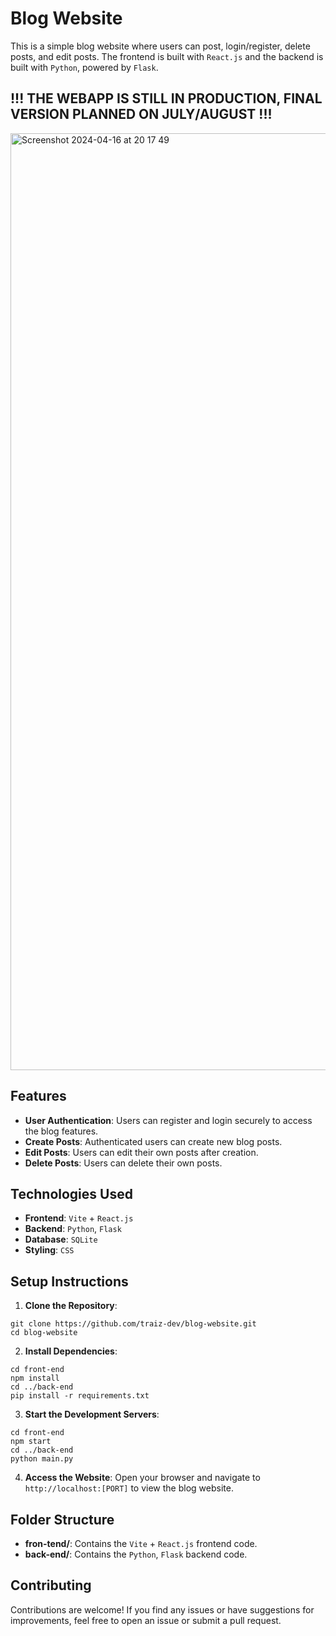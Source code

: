 # Blog Website

This is a simple blog website where users can post, login/register, delete posts, and edit posts. The frontend is built with `React.js` and the backend is built with `Python`, powered by `Flask`.
  
## !!! THE WEBAPP IS STILL IN PRODUCTION, FINAL VERSION PLANNED ON JULY/AUGUST !!!

<img width="1499" alt="Screenshot 2024-04-16 at 20 17 49" src="https://github.com/traiz-dev/blog-website/assets/66207820/e0f51c8d-1727-4364-8da0-2831a5eb20b1">

## Features

- **User Authentication**: Users can register and login securely to access the blog features.
- **Create Posts**: Authenticated users can create new blog posts.
- **Edit Posts**: Users can edit their own posts after creation.
- **Delete Posts**: Users can delete their own posts.

## Technologies Used

- **Frontend**: `Vite` + `React.js`
- **Backend**: `Python`, `Flask`
- **Database**: `SQLite`
- **Styling**: `CSS`

## Setup Instructions

1. **Clone the Repository**:

```
git clone https://github.com/traiz-dev/blog-website.git
cd blog-website
```

2. **Install Dependencies**:

```
cd front-end
npm install
cd ../back-end
pip install -r requirements.txt
```

3. **Start the Development Servers**:

```
cd front-end
npm start
cd ../back-end
python main.py
```

4. **Access the Website**:
Open your browser and navigate to `http://localhost:[PORT]` to view the blog website.

## Folder Structure

- **fron-tend/**: Contains the `Vite` + `React.js` frontend code.
- **back-end/**: Contains the `Python`, `Flask` backend code.

## Contributing

Contributions are welcome! If you find any issues or have suggestions for improvements, feel free to open an issue or submit a pull request.
